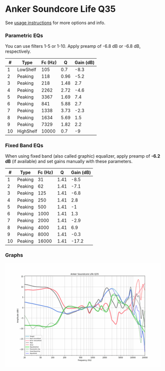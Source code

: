 # Anker Soundcore Life Q35
See [usage instructions](https://github.com/jaakkopasanen/AutoEq#usage) for more options and info.

### Parametric EQs
You can use filters 1-5 or 1-10. Apply preamp of -6.8 dB or -6.8 dB, respectively.

|   # | Type      |   Fc (Hz) |    Q |   Gain (dB) |
|-----|-----------|-----------|------|-------------|
|   1 | LowShelf  |       105 | 0.7  |        -8.3 |
|   2 | Peaking   |       118 | 0.96 |        -5.2 |
|   3 | Peaking   |       218 | 1.48 |         2.7 |
|   4 | Peaking   |      2262 | 2.72 |        -4.6 |
|   5 | Peaking   |      3367 | 1.69 |         7.4 |
|   6 | Peaking   |       841 | 5.88 |         2.7 |
|   7 | Peaking   |      1338 | 3.73 |        -2.3 |
|   8 | Peaking   |      1634 | 5.69 |         1.5 |
|   9 | Peaking   |      7329 | 1.82 |         2.2 |
|  10 | HighShelf |     10000 | 0.7  |        -9   |

### Fixed Band EQs
When using fixed band (also called graphic) equalizer, apply preamp of **-6.2 dB** (if available) and set gains manually with these parameters.

|   # | Type    |   Fc (Hz) |    Q |   Gain (dB) |
|-----|---------|-----------|------|-------------|
|   1 | Peaking |        31 | 1.41 |        -8.5 |
|   2 | Peaking |        62 | 1.41 |        -7.1 |
|   3 | Peaking |       125 | 1.41 |        -6.8 |
|   4 | Peaking |       250 | 1.41 |         2.8 |
|   5 | Peaking |       500 | 1.41 |        -1   |
|   6 | Peaking |      1000 | 1.41 |         1.3 |
|   7 | Peaking |      2000 | 1.41 |        -2.9 |
|   8 | Peaking |      4000 | 1.41 |         6.9 |
|   9 | Peaking |      8000 | 1.41 |        -0.3 |
|  10 | Peaking |     16000 | 1.41 |       -17.2 |

### Graphs
![](./Anker%20Soundcore%20Life%20Q35.png)
